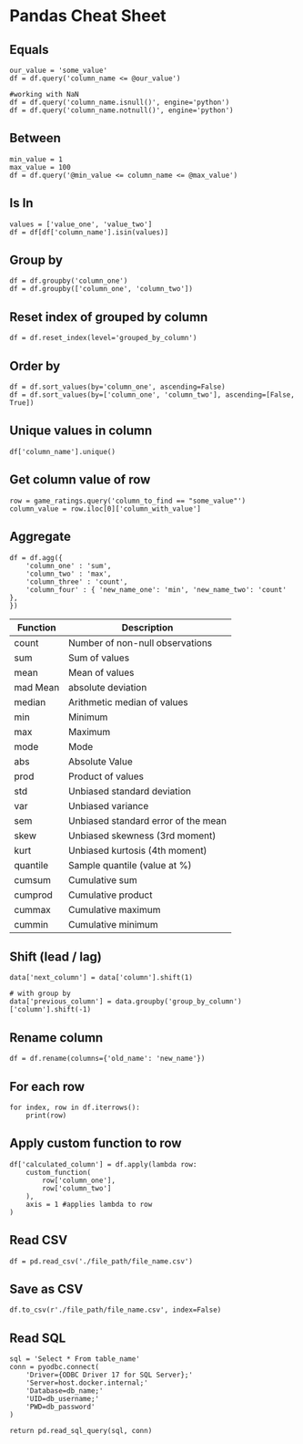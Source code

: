 # Pandas Cheat Sheet

## Equals

    our_value = 'some_value'
    df = df.query('column_name <= @our_value')
    
    #working with NaN
    df = df.query('column_name.isnull()', engine='python')
    df = df.query('column_name.notnull()', engine='python')

## Between

    min_value = 1
    max_value = 100
    df = df.query('@min_value <= column_name <= @max_value')

## Is In

    values = ['value_one', 'value_two']
    df = df[df['column_name'].isin(values)]

## Group by

    df = df.groupby('column_one')
    df = df.groupby(['column_one', 'column_two'])

## Reset index of grouped by column

    df = df.reset_index(level='grouped_by_column')

## Order by

    df = df.sort_values(by='column_one', ascending=False)
    df = df.sort_values(by=['column_one', 'column_two'], ascending=[False, True])

## Unique values in column

    df['column_name'].unique()

## Get column value of row

    row = game_ratings.query('column_to_find == "some_value"')
    column_value = row.iloc[0]['column_with_value']

## Aggregate

    df = df.agg({
        'column_one' : 'sum',
        'column_two' : 'max',
        'column_three' : 'count',
        'column_four' : { 'new_name_one': 'min', 'new_name_two': 'count' },
    })

Function | Description
|---|---|
count |	Number of non-null observations
sum	| Sum of values
mean |Mean of values
mad	Mean | absolute deviation
median |	Arithmetic median of values
min | Minimum
max | Maximum
mode | Mode
abs | Absolute Value
prod | Product of values
std	| Unbiased standard deviation
var	| Unbiased variance
sem	| Unbiased standard error of the mean
skew | Unbiased skewness (3rd moment)
kurt | Unbiased kurtosis (4th moment)
quantile | Sample quantile (value at %)
cumsum | Cumulative sum
cumprod | Cumulative product
cummax | Cumulative maximum
cummin | Cumulative minimum

## Shift (lead / lag)

    data['next_column'] = data['column'].shift(1)

    # with group by
    data['previous_column'] = data.groupby('group_by_column')['column'].shift(-1)

## Rename column

    df = df.rename(columns={'old_name': 'new_name'})

## For each row

    for index, row in df.iterrows():
        print(row)

## Apply custom function to row

    df['calculated_column'] = df.apply(lambda row: 
        custom_function(
            row['column_one'], 
            row['column_two']
        ),
        axis = 1 #applies lambda to row
    )

## Read CSV

    df = pd.read_csv('./file_path/file_name.csv')

## Save as CSV

    df.to_csv(r'./file_path/file_name.csv', index=False)

## Read SQL

    sql = 'Select * From table_name'
    conn = pyodbc.connect(
        'Driver={ODBC Driver 17 for SQL Server};'
        'Server=host.docker.internal;'
        'Database=db_name;'
        'UID=db_username;'
        'PWD=db_password'
    )
    
    return pd.read_sql_query(sql, conn)